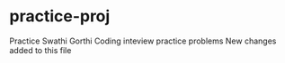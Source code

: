 practice-proj
=============

Practice
Swathi Gorthi
Coding inteview practice problems
New changes added to this file
